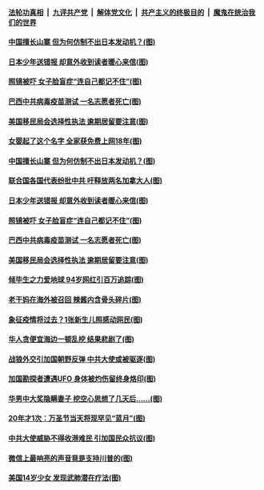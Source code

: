 ####  [法轮功真相](../../../../basic/blob/master/README.md?t=10230831) &nbsp;|&nbsp; [九评共产党](../../../../9ping.md/blob/master/README.md?t=10230831) &nbsp;|&nbsp; [解体党文化](../../../../jtdwh.md/blob/master/README.md?t=10230831)  &nbsp;|&nbsp; [共产主义的终极目的](../../../../gczydzjmd.md/blob/master/README.md?t=10230831) &nbsp;|&nbsp; [魔鬼在统治我们的世界](../../../../mgztzwmdsj.md/blob/master/README.md?t=10230831) 

#### [中国擅长山寨 但为何仿制不出日本发动机？(图)](../pages/p3/950087.md?t=10230831) 

#### [日本少年送错报 却意外收到读者暖心来信(图)](../pages/p3/950004.md?t=10230831) 

#### [照镜被吓 女子脸盲症“连自己都记不住”(图)](../pages/p3/950040.md?t=10230831) 

#### [巴西中共病毒疫苗测试 一名志愿者死亡(图)](../pages/p3/949999.md?t=10230831) 

#### [美国移民局会选择性执法 逾期居留要注意(图)](../pages/p3/949996.md?t=10230831) 



#### [女婴起了这个名字 全家获免费上网18年(图)](../pages/p3/950091.md?t=10230831) 

#### [中国擅长山寨 但为何仿制不出日本发动机？(图)](../pages/p3/950087.md?t=10230831) 

#### [联合国各国代表纷批中共 吁释放两名加拿大人(图)](../pages/p3/950073.md?t=10230831) 

#### [日本少年送错报 却意外收到读者暖心来信(图)](../pages/p3/950004.md?t=10230831) 

#### [照镜被吓 女子脸盲症“连自己都记不住”(图)](../pages/p3/950040.md?t=10230831) 

#### [巴西中共病毒疫苗测试 一名志愿者死亡(图)](../pages/p3/949999.md?t=10230831) 

#### [美国移民局会选择性执法 逾期居留要注意(图)](../pages/p3/949996.md?t=10230831) 

#### [倾毕生之力爱地球 94岁网红引百万追踪(图)](../pages/p3/949969.md?t=10230831) 


#### [老干妈在海外被召回 辣酱内含骨头碎片(图)](../pages/p3/949970.md?t=10230831) 

#### [象征疫情将过去？1张新生儿照感动网民(图)](../pages/p3/949929.md?t=10230831) 

#### [华人贪便宜海边一顿乱挖 结果悲剧了(图)](../pages/p3/949923.md?t=10230831) 

#### [战狼外交引加国朝野反弹 中共大使或被驱逐(图)](../pages/p3/949878.md?t=10230831) 

#### [加国勘探者遭遇UFO 身体被灼伤留终身烙印(图)](../pages/p3/949840.md?t=10230831) 

#### [华男中大奖隐瞒妻子 挖空心思想了几天后……(图)](../pages/p3/949856.md?t=10230831) 

#### [20年才1次：万圣节当天将现罕见“蓝月”(图)](../pages/p3/949848.md?t=10230831) 

#### [中共大使威胁不得收港难民 引加国民众抗议(图)](../pages/p3/949784.md?t=10230831) 

#### [微信上最响亮的声音竟是支持川普的(图)](../pages/p3/949780.md?t=10230831) 

#### [美国14岁少女 发现武肺潜在疗法(图)](../pages/p3/949762.md?t=10230831) 

